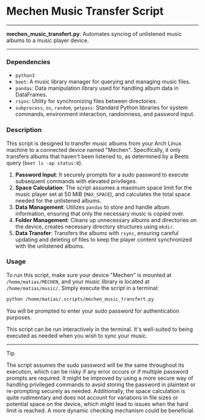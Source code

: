 # Mechen Music Transfer Script

---

**mechen_music_transfert.py**: Automates syncing of unlistened music albums to a music player device.

---

### Dependencies

- `python3`
- `beet`: A music library manager for querying and managing music files.
- `pandas`: Data manipulation library used for handling album data in DataFrames.
- `rsync`: Utility for synchronizing files between directories.
- `subprocess`, `os`, `random`, `getpass`: Standard Python libraries for system commands, environment interaction, randomness, and password input.

### Description

This script is designed to transfer music albums from your Arch Linux machine to a connected device named "Mechen". Specifically, it only transfers albums that haven't been listened to, as determined by a Beets query (`beet ls -ap status:0`).

1. **Password Input**: It securely prompts for a sudo password to execute subsequent commands with elevated privileges.
2. **Space Calculation**: The script assumes a maximum space limit for the music player set at 50 MiB (`MAX_SPACE`), and calculates the total space needed for the unlistened albums.
3. **Data Management**: Utilizes `pandas` to store and handle album information, ensuring that only the necessary music is copied over.
4. **Folder Management**: Cleans up unnecessary albums and directories on the device, creates necessary directory structures using `mkdir`.
5. **Data Transfer**: Transfers the albums with `rsync`, ensuring careful updating and deleting of files to keep the player content synchronized with the unlistened albums.

### Usage

To run this script, make sure your device "Mechen" is mounted at `/home/matias/MECHEN`, and your music library is located at `/home/matias/music/`. Simply execute the script in a terminal:

```bash
python /home/matias/.scripts/mechen_music_transfert.py
```

You will be prompted to enter your sudo password for authentication purposes.

This script can be run interactively in the terminal. It's well-suited to being executed as needed when you wish to sync your music.

---

> [!TIP]
> The script assumes the sudo password will be the same throughout its execution, which can be risky if any error occurs or if multiple password prompts are required. It might be improved by using a more secure way of handling privileged commands to avoid storing the password in plaintext or re-prompting securely as needed.
> Additionally, the space calculation is quite rudimentary and does not account for variations in file sizes or potential space on the device, which might lead to issues when the hard limit is reached. A more dynamic checking mechanism could be beneficial.